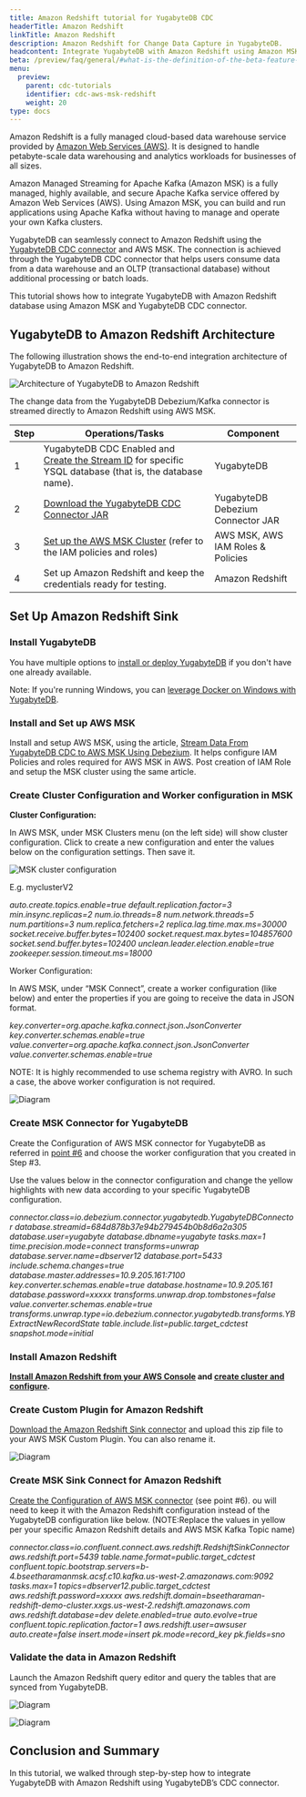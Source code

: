 ```yaml
---
title: Amazon Redshift tutorial for YugabyteDB CDC
headerTitle: Amazon Redshift
linkTitle: Amazon Redshift
description: Amazon Redshift for Change Data Capture in YugabyteDB.
headcontent: Integrate YugabyteDB with Amazon Redshift using Amazon MSK and CDC Connector
beta: /preview/faq/general/#what-is-the-definition-of-the-beta-feature-tag
menu:
  preview:
    parent: cdc-tutorials
    identifier: cdc-aws-msk-redshift
    weight: 20
type: docs
---
```


Amazon Redshift is a fully managed cloud-based data warehouse service provided by [Amazon Web Services (AWS)](https://www.yugabyte.com/cloud/aws/). It is designed to handle petabyte-scale data warehousing and analytics workloads for businesses of all sizes.

Amazon Managed Streaming for Apache Kafka (Amazon MSK) is a fully managed, highly available, and secure Apache Kafka service offered by Amazon Web Services (AWS). Using Amazon MSK, you can build and run applications using Apache Kafka without having to manage and operate your own Kafka clusters.

YugabyteDB can seamlessly connect to Amazon Redshift using the [YugabyteDB CDC connector](https://docs.yugabyte.com/preview/architecture/docdb-replication/change-data-capture/) and AWS MSK. The connection is achieved through the YugabyteDB CDC connector that helps users consume data from a data warehouse and an OLTP (transactional database) without additional processing or batch loads.

This tutorial shows how to integrate YugabyteDB with Amazon Redshift database using Amazon MSK and YugabyteDB CDC connector.

## YugabyteDB to Amazon Redshift Architecture

The following illustration shows the end-to-end integration architecture of YugabyteDB to Amazon Redshift.

![Architecture of YugabyteDB to Amazon Redshift](/images/explore/cdc/aws_redshift_images/fig1_end_2_end_architecture.jpg)

The change data from the YugabyteDB Debezium/Kafka connector is streamed directly to Amazon Redshift using AWS MSK.

| Step | Operations/Tasks | Component |
|---|---|---|
| 1 | YugabyteDB CDC Enabled and [Create the Stream ID](https://docs.yugabyte.com/preview/integrations/cdc/debezium/) for specific YSQL database (that is, the database name). | YugabyteDB |
| 2 | [Download the YugabyteDB CDC Connector JAR](https://github.com/yugabyte/debezium-connector-yugabytedb/releases/download/v1.9.5.y.19/debezium-connector-yugabytedb-1.9.5.y.19.jar) | YugabyteDB Debezium Connector JAR |
| 3 | [Set up the AWS MSK Cluster](https://medium.com/@sharmaranupama/stream-data-from-yugabyte-cdc-to-aws-msk-using-debezium-a09490c54851) (refer to the IAM policies and roles) | AWS MSK, AWS IAM Roles & Policies |
| 4 | Set up Amazon Redshift and keep the credentials ready for testing. | Amazon Redshift |

## Set Up Amazon Redshift Sink

### Install YugabyteDB

You have multiple options to [install or deploy YugabyteDB](https://docs.yugabyte.com/latest/deploy/) if you don't have one already available.

Note: If you're running Windows, you can [leverage Docker on Windows with YugabyteDB](https://docs.yugabyte.com/preview/quick-start/docker/).

### Install and Set up AWS MSK

Install and setup AWS MSK, using the article, [Stream Data From YugabyteDB CDC to AWS MSK Using Debezium](https://medium.com/@sharmaranupama/stream-data-from-yugabyte-cdc-to-aws-msk-using-debezium-a09490c54851). It helps configure IAM Policies and roles required for AWS MSK in AWS. Post creation of IAM Role and setup the MSK cluster using the same article.

### Create Cluster Configuration and Worker configuration in MSK

**Cluster Configuration:**

In AWS MSK, under MSK Clusters menu (on the left side) will show cluster configuration. Click to create a new configuration and enter the values below on the configuration settings. Then save it.

![MSK cluster configuration](/images/explore/cdc/aws_redshift_images/cluster_configuration.jpg)

E.g. myclusterV2

*auto.create.topics.enable=true
default.replication.factor=3
min.insync.replicas=2
num.io.threads=8
num.network.threads=5
num.partitions=3
num.replica.fetchers=2
replica.lag.time.max.ms=30000
socket.receive.buffer.bytes=102400
socket.request.max.bytes=104857600
socket.send.buffer.bytes=102400
unclean.leader.election.enable=true
zookeeper.session.timeout.ms=18000*

Worker Configuration:

In AWS MSK, under “MSK Connect”, create a worker configuration (like below) and enter the properties if you are going to receive the data in JSON format.

*key.converter=org.apache.kafka.connect.json.JsonConverter
key.converter.schemas.enable=true
value.converter=org.apache.kafka.connect.json.JsonConverter
value.converter.schemas.enable=true*

NOTE: It is highly recommended to use schema registry with AVRO. In such a case, the above worker configuration is not required.

![Diagram](/images/explore/cdc/aws_redshift_images/worker_configuration.jpg)

### Create MSK Connector for YugabyteDB

Create the Configuration of AWS MSK connector for YugabyteDB as referred in [point #6](https://medium.com/@sharmaranupama/stream-data-from-yugabyte-cdc-to-aws-msk-using-debezium-a09490c54851) and choose the worker configuration that you created in Step #3.

Use the values below in the connector configuration and change the yellow highlights with new data according to your specific YugabyteDB configuration.

*connector.class=io.debezium.connector.yugabytedb.YugabyteDBConnector
database.streamid=684d878b37e94b279454b0b8d6a2a305
database.user=yugabyte
database.dbname=yugabyte
tasks.max=1
time.precision.mode=connect
transforms=unwrap
database.server.name=dbserver12
database.port=5433
include.schema.changes=true
database.master.addresses=10.9.205.161:7100
key.converter.schemas.enable=true
database.hostname=10.9.205.161
database.password=xxxxx
transforms.unwrap.drop.tombstones=false
value.converter.schemas.enable=true
transforms.unwrap.type=io.debezium.connector.yugabytedb.transforms.YBExtractNewRecordState
table.include.list=public.target_cdctest
snapshot.mode=initial*

### Install Amazon Redshift

**[Install Amazon Redshift from your AWS Console](https://aws.amazon.com/redshift/free-trial/) and [create cluster and configure](https://docs.aws.amazon.com/redshift/latest/gsg/new-user-serverless.html).**

### Create Custom Plugin for Amazon Redshift

[Download the Amazon Redshift Sink connector](https://www.confluent.io/connector/kafka-connect-aws-redshift/#download) and upload this zip file to your AWS MSK Custom Plugin. You can also rename it.

![Diagram](/images/explore/cdc/aws_redshift_images/custom_plugin_awsredshift.jpg)

### Create MSK Sink Connect for Amazon Redshift

[Create the Configuration of AWS MSK connector](https://medium.com/@sharmaranupama/stream-data-from-yugabyte-cdc-to-aws-msk-using-debezium-a09490c54851) (see point #6). ou will need to keep it with the Amazon Redshift configuration instead of the YugabyteDB configuration like below. (NOTE:Replace the values in yellow per your specific Amazon Redshift details and AWS MSK Kafka Topic name)

*connector.class=io.confluent.connect.aws.redshift.RedshiftSinkConnector
aws.redshift.port=5439
table.name.format=public.target_cdctest
confluent.topic.bootstrap.servers=b-4.bseetharamanmsk.acsf.c10.kafka.us-west-2.amazonaws.com:9092
tasks.max=1
topics=dbserver12.public.target_cdctest
aws.redshift.password=xxxxx
aws.redshift.domain=bseetharaman-redshift-demo-cluster.xxgs.us-west-2.redshift.amazonaws.com
aws.redshift.database=dev
delete.enabled=true
auto.evolve=true
confluent.topic.replication.factor=1
aws.redshift.user=awsuser
auto.create=false
insert.mode=insert
pk.mode=record_key
pk.fields=sno*

### Validate the data in Amazon Redshift

Launch the Amazon Redshift query editor and query the tables that are synced from YugabyteDB.

![Diagram](/images/explore/cdc/aws_redshift_images/Redshift_QueryPanel.jpg)

![Diagram](/images/explore/cdc/aws_redshift_images/redshift_view_query.jpg)

## Conclusion and Summary

In this tutorial, we walked through step-by-step how to integrate YugabyteDB with Amazon Redshift using YugabyteDB’s CDC connector.
